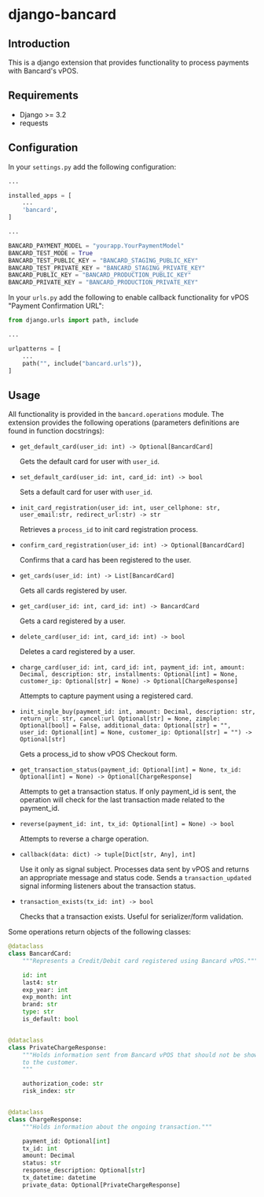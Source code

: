 # django-bancard

## Introduction

This is a django extension that provides functionality to process payments with Bancard's vPOS.

## Requirements

- Django >= 3.2
- requests

## Configuration

In your `settings.py` add the following configuration:

```python
...

installed_apps = [
    ...
    'bancard',
]

...

BANCARD_PAYMENT_MODEL = "yourapp.YourPaymentModel"
BANCARD_TEST_MODE = True
BANCARD_TEST_PUBLIC_KEY = "BANCARD_STAGING_PUBLIC_KEY"
BANCARD_TEST_PRIVATE_KEY = "BANCARD_STAGING_PRIVATE_KEY"
BANCARD_PUBLIC_KEY = "BANCARD_PRODUCTION_PUBLIC_KEY"
BANCARD_PRIVATE_KEY = "BANCARD_PRODUCTION_PRIVATE_KEY"
```

In your `urls.py` add the following to enable callback functionality for vPOS "Payment Confirmation URL":

```python
from django.urls import path, include

...

urlpatterns = [
    ...
    path("", include("bancard.urls")),
]

```

## Usage

All functionality is provided in the `bancard.operations` module.
The extension provides the following operations (parameters definitions are found in function docstrings):

- `get_default_card(user_id: int) -> Optional[BancardCard]`

    Gets the default card for user with `user_id`.

- `set_default_card(user_id: int, card_id: int) -> bool`

    Sets a default card for user with `user_id`.

- `init_card_registration(user_id: int, user_cellphone: str, user_email:str, redirect_url:str) -> str`
  
    Retrieves a `process_id` to init card registration process.

- `confirm_card_registration(user_id: int) -> Optional[BancardCard]`

    Confirms that a card has been registered to the user.

- `get_cards(user_id: int) -> List[BancardCard]`

    Gets all cards registered by user.

- `get_card(user_id: int, card_id: int) -> BancardCard`
  
    Gets a card registered by a user.

- `delete_card(user_id: int, card_id: int) -> bool`

    Deletes a card registered by a user.

- `charge_card(user_id: int, card_id: int, payment_id: int, amount: Decimal, description: str, installments: Optional[int] = None, customer_ip: Optional[str] = None) -> Optional[ChargeResponse]`

    Attempts to capture payment using a registered card.

- `init_single_buy(payment_id: int, amount: Decimal, description: str, return_url: str, cancel:url Optional[str] = None, zimple: Optional[bool] = False, additional_data: Optional[str] = "", user_id: Optional[int] = None, customer_ip: Optional[str] = "") -> Optional[str]`
  
    Gets a process_id to show vPOS Checkout form.

- `get_transaction_status(payment_id: Optional[int] = None, tx_id: Optional[int] = None) -> Optional[ChargeResponse]`

    Attempts to get a transaction status. If only payment_id is sent, the operation will check for the last transaction made related to the payment_id.

- `reverse(payment_id: int, tx_id: Optional[int] = None) -> bool`

    Attempts to reverse a charge operation.

- `callback(data: dict) -> tuple[Dict[str, Any], int]`

    Use it only as signal subject. Processes data sent by vPOS and returns an appropriate message and status code. Sends a `transaction_updated` signal informing listeners about the transaction status.

- `transaction_exists(tx_id: int) -> bool`

    Checks that a transaction exists. Useful for serializer/form validation.

Some operations return objects of the following classes:

```python
@dataclass
class BancardCard:
    """Represents a Credit/Debit card registered using Bancard vPOS."""

    id: int
    last4: str
    exp_year: int
    exp_month: int
    brand: str
    type: str
    is_default: bool


@dataclass
class PrivateChargeResponse:
    """Holds information sent from Bancard vPOS that should not be shown
    to the customer.
    """

    authorization_code: str
    risk_index: str


@dataclass
class ChargeResponse:
    """Holds information about the ongoing transaction."""

    payment_id: Optional[int]
    tx_id: int
    amount: Decimal
    status: str
    response_description: Optional[str]
    tx_datetime: datetime
    private_data: Optional[PrivateChargeResponse]
```
